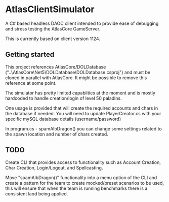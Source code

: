 # AtlasClientSimulator

A C# based headless DAOC client intended to provide ease of debugging and stress testing the AtlasCore GameServer.

This is currently based on client version 1124.

## Getting started

This project references AtlasCore/DOLDatabase ("..\AtlasCore\Net5\DOLDatabase\DOLDatabase.csproj") and must be cloned in parallel with AtlasCore. It might be possible to remove this reference at some point.

The simulator has pretty limited capabilties at the moment and is mostly hardcoded to handle creation/login of level 50 paladins.

One usage is provided that will create the required accounts and chars in the database if needed. You will need to update PlayerCreator.cs with your specific mySQL database details (username/password)

In program.cs - spamAlbDragon() you can change some settings related to the spawn location and number of chars created. 

## TODO

Create CLI that provides access to functionality such as Account Creation, Char Creation, Login/Logout, and Spellcasting.

Move "spamAlbDragon()" functionality into a menu option of the CLI and create a pattern for the team to create mocked/preset scenarios to be used, this will ensure that when the team is running benchmarks there is a consistent laod being applied.